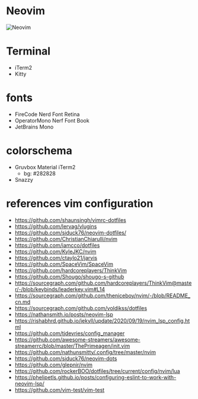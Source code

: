 # Neovim

![Neovim](./images/neovim.png)

# Terminal

- iTerm2
- Kitty

# fonts

- FireCode Nerd Font Retina
- OperatorMono Nerf Font Book
- JetBrains Mono

# colorschema

- Gruvbox Material iTerm2
  - bg: #282828
- Snazzy

# references vim configuration

- https://github.com/shaunsingh/vimrc-dotfiles
- https://github.com/lervag/vlugins
- https://github.com/siduck76/neovim-dotfiles/
- https://github.com/ChristianChiarulli/nvim
- https://github.com/iamcco/dotfiles
- https://github.com/KyleJKC/nvim
- https://github.com/ctaylo21/jarvis
- https://github.com/SpaceVim/SpaceVim
- https://github.com/hardcoreplayers/ThinkVim
- https://github.com/Shougo/shougo-s-github
- https://sourcegraph.com/github.com/hardcoreplayers/ThinkVim@master/-/blob/keybinds/leaderkey.vim#L14
- https://sourcegraph.com/github.com/theniceboy/nvim/-/blob/README_cn.md
- https://sourcegraph.com/github.com/voldikss/dotfiles
- https://nathansmith.io/posts/neovim-lsp
- https://rishabhrd.github.io/jekyll/update/2020/09/19/nvim_lsp_config.html
- https://github.com/tjdevries/config_manager
- https://github.com/awesome-streamers/awesome-streamerrc/blob/master/ThePrimeagen/init.vim
- https://github.com/nathunsmitty/.config/tree/master/nvim
- https://github.com/siduck76/neovim-dots
- https://github.com/glepnir/nvim
- https://github.com/rockerBOO/dotfiles/tree/current/config/nvim/lua
- https://phelipetls.github.io/posts/configuring-eslint-to-work-with-neovim-lsp/
- https://github.com/vim-test/vim-test

